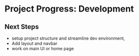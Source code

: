 # Project Progress: Development

## Next Steps

- setup project structure and streamline dev environment,
- Add layout and navbar
- work on main UI or home page

<!-- ### Future feature: User Generated content, users can post tools! -->